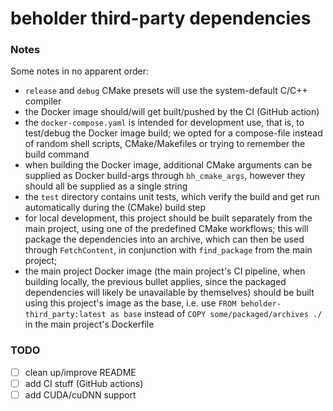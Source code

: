 # beholder third-party dependencies


### Notes

Some notes in no apparent order:
- `release` and `debug` CMake presets will use the system-default C/C++ compiler
- the Docker image should/will get built/pushed by the CI (GitHub action)
- the `docker-compose.yaml` is intended for development use, that is,
  to test/debug the Docker image build; we opted for a compose-file instead of
  random shell scripts, CMake/Makefiles or trying to remember the build command
- when building the Docker image, additional CMake arguments can be supplied
  as Docker build-args through `bh_cmake_args`, however they should all be
  supplied as a single string
- the `test` directory contains unit tests, which verify the build and get
  run automatically during the (CMake) build step
- for local development, this project should be built separately from the main
  project, using one of the predefined CMake workflows; this will package the
  dependencies into an archive, which can then be used through `FetchContent`,
  in conjunction with `find_package` from the main project;
- the main project Docker image (the main project's CI pipeline, when building
  locally, the previous bullet applies, since the packaged dependencies will
  likely be unavailable by themselves) should be built using this project's
  image as the base, i.e. use `FROM beholder-third_party:latest as base`
  instead of `COPY some/packaged/archives ./` in the main project's Dockerfile


### TODO

- [ ] clean up/improve README
- [ ] add CI stuff (GitHub actions)
- [ ] add CUDA/cuDNN support

